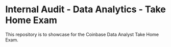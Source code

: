 # Internal Audit - Data Analytics - Take Home Exam

This repository is to showcase for the Coinbase Data Analyst Take Home Exam.